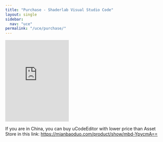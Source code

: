 ```yaml
---
title: "Purchase - Shaderlab Visual Studio Code"
layout: single
sidebar:
  nav: "uce"
permalink: "/uce/purchase/"
---
```


<iframe src="https://api.assetstore.unity3d.com/affiliate/embed/package/117349/widget?aid=1011lGoJ" style="width:202px; height:260px; border:0px;"></iframe>

If you are in China, you can buy uCodeEditor with lower price than Asset Store in this link: <https://mianbaoduo.com/product/show/mbd-YpycmA==>